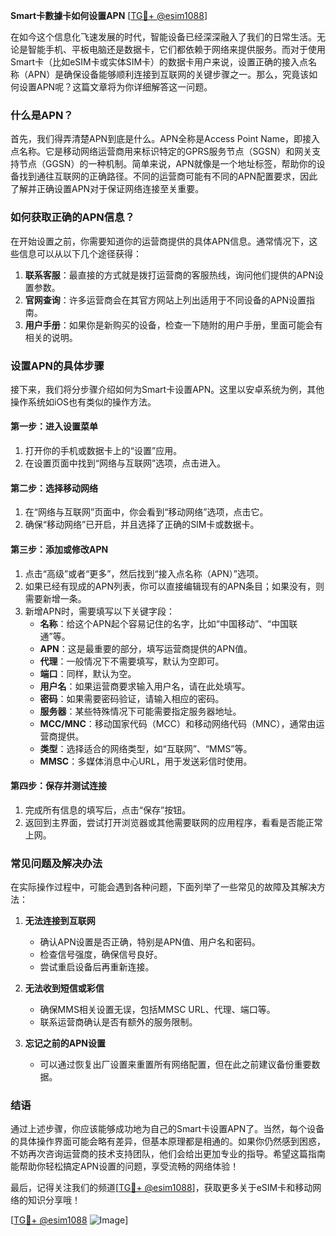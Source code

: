 **Smart卡數據卡如何设置APN** [[TG💪+ @esim1088](https://t.me/s/esim1088)]

在如今这个信息化飞速发展的时代，智能设备已经深深融入了我们的日常生活。无论是智能手机、平板电脑还是数据卡，它们都依赖于网络来提供服务。而对于使用Smart卡（比如eSIM卡或实体SIM卡）的数据卡用户来说，设置正确的接入点名称（APN）是确保设备能够顺利连接到互联网的关键步骤之一。那么，究竟该如何设置APN呢？这篇文章将为你详细解答这一问题。

### 什么是APN？

首先，我们得弄清楚APN到底是什么。APN全称是Access Point Name，即接入点名称。它是移动网络运营商用来标识特定的GPRS服务节点（SGSN）和网关支持节点（GGSN）的一种机制。简单来说，APN就像是一个地址标签，帮助你的设备找到通往互联网的正确路径。不同的运营商可能有不同的APN配置要求，因此了解并正确设置APN对于保证网络连接至关重要。

### 如何获取正确的APN信息？

在开始设置之前，你需要知道你的运营商提供的具体APN信息。通常情况下，这些信息可以从以下几个途径获得：

1. **联系客服**：最直接的方式就是拨打运营商的客服热线，询问他们提供的APN设置参数。
2. **官网查询**：许多运营商会在其官方网站上列出适用于不同设备的APN设置指南。
3. **用户手册**：如果你是新购买的设备，检查一下随附的用户手册，里面可能会有相关的说明。

### 设置APN的具体步骤

接下来，我们将分步骤介绍如何为Smart卡设置APN。这里以安卓系统为例，其他操作系统如iOS也有类似的操作方法。

#### 第一步：进入设置菜单

1. 打开你的手机或数据卡上的“设置”应用。
2. 在设置页面中找到“网络与互联网”选项，点击进入。

#### 第二步：选择移动网络

1. 在“网络与互联网”页面中，你会看到“移动网络”选项，点击它。
2. 确保“移动网络”已开启，并且选择了正确的SIM卡或数据卡。

#### 第三步：添加或修改APN

1. 点击“高级”或者“更多”，然后找到“接入点名称（APN）”选项。
2. 如果已经有现成的APN列表，你可以直接编辑现有的APN条目；如果没有，则需要新增一条。
3. 新增APN时，需要填写以下关键字段：
   - **名称**：给这个APN起个容易记住的名字，比如“中国移动”、“中国联通”等。
   - **APN**：这是最重要的部分，填写运营商提供的APN值。
   - **代理**：一般情况下不需要填写，默认为空即可。
   - **端口**：同样，默认为空。
   - **用户名**：如果运营商要求输入用户名，请在此处填写。
   - **密码**：如果需要密码验证，请输入相应的密码。
   - **服务器**：某些特殊情况下可能需要指定服务器地址。
   - **MCC/MNC**：移动国家代码（MCC）和移动网络代码（MNC），通常由运营商提供。
   - **类型**：选择适合的网络类型，如“互联网”、“MMS”等。
   - **MMSC**：多媒体消息中心URL，用于发送彩信时使用。

#### 第四步：保存并测试连接

1. 完成所有信息的填写后，点击“保存”按钮。
2. 返回到主界面，尝试打开浏览器或其他需要联网的应用程序，看看是否能正常上网。

### 常见问题及解决办法

在实际操作过程中，可能会遇到各种问题，下面列举了一些常见的故障及其解决方法：

1. **无法连接到互联网**  
   - 确认APN设置是否正确，特别是APN值、用户名和密码。
   - 检查信号强度，确保信号良好。
   - 尝试重启设备后再重新连接。

2. **无法收到短信或彩信**  
   - 确保MMS相关设置无误，包括MMSC URL、代理、端口等。
   - 联系运营商确认是否有额外的服务限制。

3. **忘记之前的APN设置**  
   - 可以通过恢复出厂设置来重置所有网络配置，但在此之前建议备份重要数据。

### 结语

通过上述步骤，你应该能够成功地为自己的Smart卡设置APN了。当然，每个设备的具体操作界面可能会略有差异，但基本原理都是相通的。如果你仍然感到困惑，不妨再次咨询运营商的技术支持团队，他们会给出更加专业的指导。希望这篇指南能帮助你轻松搞定APN设置的问题，享受流畅的网络体验！  

最后，记得关注我们的频道[[TG💪+ @esim1088](https://t.me/s/esim1088)]，获取更多关于eSIM卡和移动网络的知识分享哦！  

[[TG💪+ @esim1088](https://t.me/s/esim1088) ![Image](https://i.postimg.cc/4NQfJmqS/Snipaste-2025-05-13-00-14-12.png)]